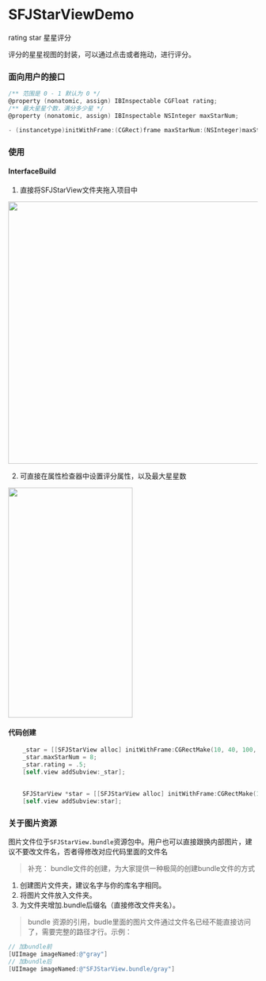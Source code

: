 # SFJStarViewDemo
rating star  星星评分

评分的星星视图的封装，可以通过点击或者拖动，进行评分。
### 面向用户的接口
```Objective-c
/** 范围是 0 - 1 默认为 0 */
@property (nonatomic, assign) IBInspectable CGFloat rating;
/** 最大星星个数，满分多少星 */
@property (nonatomic, assign) IBInspectable NSInteger maxStarNum;

- (instancetype)initWithFrame:(CGRect)frame maxStarNum:(NSInteger)maxStarNum;
```
### 使用

#### InterfaceBuild
1. 直接将SFJStarView文件夹拖入项目中

<img src="http://on5ajnh9a.bkt.clouddn.com/1494927325.png" width="902" height="530" />

2. 可直接在属性检查器中设置评分属性，以及最大星星数

<img src="http://on5ajnh9a.bkt.clouddn.com/1494927378.png" width="251" height="465" />

#### 代码创建

```Objective-c
    _star = [[SFJStarView alloc] initWithFrame:CGRectMake(10, 40, 100, 20)];
    _star.maxStarNum = 8;
    _star.rating = .5;
    [self.view addSubview:_star];
    
    
    SFJStarView *star = [[SFJStarView alloc] initWithFrame:CGRectMake(10, 100, 100, 20) maxStarNum:10];
    [self.view addSubview:star];
```

### 关于图片资源

图片文件位于`SFJStarView.bundle`资源包中。用户也可以直接跟换内部图片，建议不要改文件名，否者得修改对应代码里面的文件名

>补充： bundle文件的创建，为大家提供一种极简的创建bundle文件的方式

1. 创建图片文件夹，建议名字与你的库名字相同。
2. 将图片文件放入文件夹。
3. 为文件夹增加.bundle后缀名（直接修改文件夹名）。

> bundle 资源的引用，budle里面的图片文件通过文件名已经不能直接访问了，需要完整的路径才行。示例：
```Objective-c
// 加bundle前
[UIImage imageNamed:@"gray"]
// 加bundle后
[UIImage imageNamed:@"SFJStarView.bundle/gray"]
```
